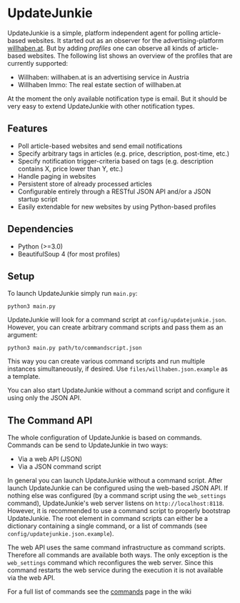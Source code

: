 # UpdateJunkie

UpdateJunkie is a simple, platform independent agent for polling article-based websites. It started out as an observer for the advertising-platform [willhaben.at]. But by adding *profiles* one can observe all kinds of article-based websites. The following list shows an overview of the profiles that are currently supported:

* Willhaben: willhaben.at is an advertising service in Austria
* Willhaben Immo: The real estate section of willhaben.at

At the moment the only available notification type is email. But it should be very easy to extend UpdateJunkie with other notification types.

## Features

* Poll article-based websites and send email notifications
* Specify arbitrary tags in articles (e.g. price, description, post-time, etc.)
* Specify notification trigger-criteria based on tags (e.g. description contains X, price lower than Y, etc.)
* Handle paging in websites
* Persistent store of already processed articles
* Configurable entirely through a RESTful JSON API and/or a JSON startup script
* Easily extendable for new websites by using Python-based profiles
 
## Dependencies

* Python (>=3.0)
* BeautifulSoup 4 (for most profiles)

## Setup

To launch UpdateJunkie simply run `main.py`:

    python3 main.py

UpdateJunkie will look for a command script at `config/updatejunkie.json`. However, you can create arbitrary command scripts and pass them as an argument:

    python3 main.py path/to/commandscript.json

This way you can create various command scripts and run multiple instances simultaneously, if desired. Use `files/willhaben.json.example` as a template.

You can also start UpdateJunkie without a command script and configure it using only the JSON API.

## The Command API

The whole configuration of UpdateJunkie is based on commands. Commands can be send to UpdateJunkie in two ways:

* Via a web API (JSON)
* Via a JSON command script

In general you can launch UpdateJunkie without a command script. After launch UpdateJunkie can be configured using the web-based JSON API. If nothing else was configured (by a command script using the `web_settings` command), UpdateJunkie's web server listens on `http://localhost:8118`. However, it is recommended to use a command script to properly bootstrap UpdateJunkie. The root element in command scripts can either be a dictionary containing a single command, or a list of commands (see `config/updatejunkie.json.example`).

The web API uses the same command infrastructure as command scripts. Therefore all commands are available both ways. The only exception is the `web_settings` command which reconfigures the web server. Since this command restarts the web service during the execution it is not available via the web API.

For a full list of commands see the [commands] page in the wiki

[willhaben.at]: http://www.willhaben.at/
[commands]: https://github.com/kolomanschaft/updatejunkie/wiki/Commands